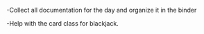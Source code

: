 -Collect all documentation for the day and organize it in the binder

-Help with the card class for blackjack. 

